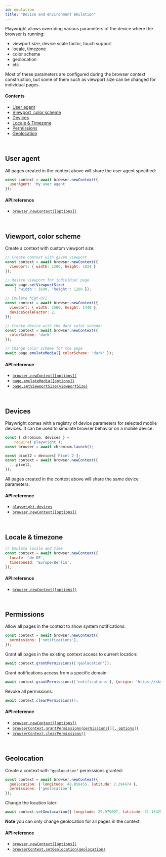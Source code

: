 ```yaml
---
id: emulation
title: "Device and environment emulation"
---
```



Playwright allows overriding various parameters of the device where the browser is running:
  - viewport size, device scale factor, touch support
  - locale, timezone
  - color scheme
  - geolocation
  - etc

Most of these parameters are configured during the browser context construction, but some of them such as viewport size can be changed for individual pages.

#### Contents
- [User agent](#user-agent)
- [Viewport, color scheme](#viewport-color-scheme)
- [Devices](#devices)
- [Locale & Timezone](#locale--timezone)
- [Permissions](#permissions)
- [Geolocation](#geolocation)

<br/>

## User agent

All pages created in the context above will share the user agent specified:

```js
const context = await browser.newContext({
  userAgent: 'My user agent'
});
```

#### API reference

- [`browser.newContext([options])`](./api/class-browser.md#browsernewcontextoptions)

<br/>

## Viewport, color scheme

Create a context with custom viewport size:

```js
// Create context with given viewport
const context = await browser.newContext({
  viewport: { width: 1280, height: 1024 }
});

// Resize viewport for individual page
await page.setViewportSize(
    { 'width': 1600, 'height': 1200 });

// Emulate high-DPI
const context = await browser.newContext({
  viewport: { width: 2560, height: 1440 },
  deviceScaleFactor: 2,
});

// Create device with the dark color scheme:
const context = await browser.newContext({
  colorScheme: 'dark'
});

// Change color scheme for the page
await page.emulateMedia({ colorScheme: 'dark' });
```

#### API reference

- [`browser.newContext([options])`](./api.md#browsernewcontextoptions)
- [`page.emulateMedia([options])`](./api/class-page.md#pageemulatemediaoptions)
- [`page.setViewportSize(viewportSize)`](./api/class-page.md#pagesetviewportsizeviewportsize)

<br/>

## Devices

Playwright comes with a registry of device parameters for selected mobile devices. It can be used to simulate browser behavior on a mobile device:

```js
const { chromium, devices } =
    require('playwright');
const browser = await chromium.launch();

const pixel2 = devices['Pixel 2'];
const context = await browser.newContext({
  ...pixel2,
});
```

All pages created in the context above will share the same device parameters.

#### API reference

- [`playwright.devices`](./api/playwright-module.md#playwrightdevices)
- [`browser.newContext([options])`](./api.md#browsernewcontextoptions)

<br/>

## Locale & timezone

```js
// Emulate locale and time
const context = await browser.newContext({
  locale: 'de-DE',
  timezoneId: 'Europe/Berlin',
});
```

#### API reference

- [`browser.newContext([options])`](./api.md#browsernewcontextoptions)

<br/>

## Permissions

Allow all pages in the context to show system notifications:
```js
const context = await browser.newContext({
  permissions: ['notifications'],
});
```

Grant all pages in the existing context access to current location:
```js
await context.grantPermissions(['geolocation']);
```

Grant notifications access from a specific domain:
```js
await context.grantPermissions(['notifications'], {origin: 'https://skype.com'} );
```

Revoke all permissions:
```js
await context.clearPermissions();
```

#### API reference

- [`browser.newContext([options])`](./api.md#browsernewcontextoptions)
- [`browserContext.grantPermissions(permissions[][, options])`](./api/class-browsercontext.md#browsercontextgrantpermissionspermissions-options)
- [`browserContext.clearPermissions()`](./api/class-browsercontext.md#browsercontextclearpermissions)

<br/>

## Geolocation
Create a context with `"geolocation"` permissions granted:
```js
const context = await browser.newContext({
  geolocation: { longitude: 48.858455, latitude: 2.294474 },
  permissions: ['geolocation']
});
```
Change the location later:

```js
await context.setGeolocation({ longitude: 29.979097, latitude: 31.134256 };
```

**Note** you can only change geolocation for all pages in the context.

#### API reference

- [`browser.newContext([options])`](./api.md#browsernewcontextoptions)
- [`browserContext.setGeolocation(geolocation)`](./api/class-browser.md#browsercontextsetgeolocationgeolocation)

<br/>
